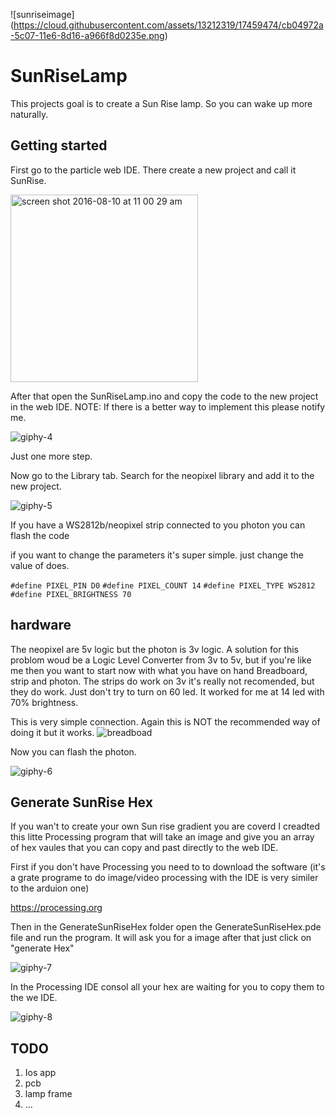 
![sunriseimage]
(https://cloud.githubusercontent.com/assets/13212319/17459474/cb04972a-5c07-11e6-8d16-a966f8d0235e.png)

# SunRiseLamp
This projects goal is to create a Sun Rise lamp. So you can wake up more naturally.

## Getting started 

First go to the particle web IDE. There create a new project and call it SunRise.

<img width="300" alt="screen shot 2016-08-10 at 11 00 29 am" src="https://cloud.githubusercontent.com/assets/13212319/17558915/3b67c142-5eea-11e6-83aa-3cfd603c193e.png">

After that open the SunRiseLamp.ino and copy the code to the new project in the web IDE.   NOTE: If there is a better way to implement this please notify me.


![giphy-4](https://cloud.githubusercontent.com/assets/13212319/17559402/1aeb3ece-5eec-11e6-87eb-8d5da6d47a61.gif)

Just one more step.

Now go to the Library tab. Search for the neopixel library and add it to the new project. 

![giphy-5](https://cloud.githubusercontent.com/assets/13212319/17560024/689d8756-5eee-11e6-9831-14239eefb488.gif)

 If you have a WS2812b/neopixel strip connected to you photon you can flash the code
 
 if you want to change the parameters it's super simple. just change the value of does.
 
`#define PIXEL_PIN D0`
`#define PIXEL_COUNT 14`
`#define PIXEL_TYPE WS2812`
`#define PIXEL_BRIGHTNESS 70`
 




## hardware

The neopixel are 5v logic but the photon is 3v logic. A solution for this problom woud be a Logic Level Converter  from 3v to 5v, but if you're like me then you want to start now with what you have on hand Breadboard, strip and photon. The strips do work on 3v it's really not recomended, but they do work. Just don't try to turn on 60 led. It worked for me at 14 led with 70%  brightness. 

This is very simple connection. Again this is NOT the recommended way of doing it but it works. 
![breadboad](https://cloud.githubusercontent.com/assets/13212319/17562271/1a82aa9c-5ef8-11e6-8340-d7e90686b70f.jpg)

Now you can flash the photon.

![giphy-6](https://cloud.githubusercontent.com/assets/13212319/17564354/2f8e4dfc-5f01-11e6-9fc7-504189bbd58d.gif)

## Generate SunRise Hex

If you wan't to create your own Sun rise gradient you are coverd I creadted this litte Processing program that will take an image and give you an array of hex vaules that you can copy and past directly to the web IDE.

First if you don't have Processing you need to to download the software (it's a grate programe to do image/video processing with the IDE is very similer to the arduion one) 

https://processing.org

Then in the GenerateSunRiseHex folder open the GenerateSunRiseHex.pde file and run the program. It will ask you for a image after that just click on "generate Hex" 

![giphy-7](https://cloud.githubusercontent.com/assets/13212319/17565992/9ff5d03c-5f07-11e6-8c4a-3a7f8ebba7a8.gif)

In the Processing IDE consol all your hex are waiting for you to copy them to the we IDE.

![giphy-8](https://cloud.githubusercontent.com/assets/13212319/17569569/cbc4d8ac-5f16-11e6-9814-3e20d45e3520.gif)

## TODO 

 1. Ios app
 2. pcb
 3. lamp frame
 4. ...
 




